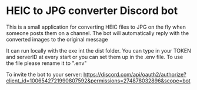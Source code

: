 # HEIC to JPG converter Discord bot
This is a small application for converting HEIC files to JPG on the fly when someone posts them on a channel. The bot will automatically reply with the converted images to the original message

It can run locally with the exe int the dist folder. 
You can type in your TOKEN and serverID at every start or you can set them up in the .env file. To use the file please rename it to ".env"

To invite the bot to your server: https://discord.com/api/oauth2/authorize?client_id=1006542721990807592&permissions=274878032896&scope=bot
